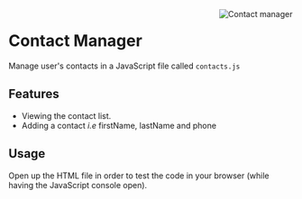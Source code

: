 <img src="https://img.icons8.com/wired/128/000000/contacts.png" align="right" title="Contact manager" alt="Contact manager" />

# Contact Manager
Manage user's contacts in a JavaScript file called `contacts.js`

## Features
* Viewing the contact list.
* Adding a contact *i.e* firstName, lastName and phone


## Usage
Open up the HTML file in order to test the code in your browser (while having the JavaScript console open).
